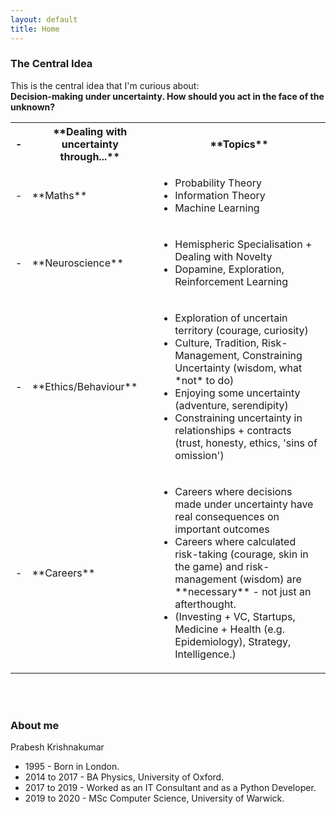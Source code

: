 ```yaml
---
layout: default
title: Home
---
```


### The Central Idea
This is the central idea that I'm curious about:<br>
**Decision-making under uncertainty. How should you act in the face of the unknown?**


<table style="width:100%">
  <tr>
    <th> - </th>
    <th> **Dealing with uncertainty through...** </th>
    <th> **Topics** </th>
  </tr>
  <tr>
    <td>-</td>
    <td>**Maths**</td>
    <td>
      <ul>
        <li>Probability Theory</li>
        <li>Information Theory</li>
        <li>Machine Learning</li>
      </ul>
    </td>
  </tr>
  <tr>
    <td>-</td>
    <td>**Neuroscience**</td>
    <td>
      <ul>
        <li>Hemispheric Specialisation + Dealing with Novelty</li>
        <li>Dopamine, Exploration, Reinforcement Learning</li>
      </ul>
    </td>
  </tr>
  <tr>
    <td>-</td>
    <td>**Ethics/Behaviour**</td>
    <td>
      <ul>
        <li>Exploration of uncertain territory (courage, curiosity)</li>
        <li>Culture, Tradition, Risk-Management, Constraining Uncertainty (wisdom, what *not* to do)</li>
        <li>Enjoying some uncertainty (adventure, serendipity)</li>
        <li>Constraining uncertainty in relationships + contracts (trust, honesty, ethics, 'sins of omission')</li>
      </ul>
    </td>
  </tr>
  <tr>
    <td>-</td>
    <td>**Careers**</td>
    <td>
      <ul>
        <li>Careers where decisions made under uncertainty have real consequences on important outcomes</li>
        <li>Careers where calculated risk-taking (courage, skin in the game) and risk-management (wisdom) are **necessary** - not just an afterthought.</li>
        <li>(Investing + VC, Startups, Medicine + Health (e.g. Epidemiology), Strategy, Intelligence.)</li>
      </ul>
    </td>
  </tr>
</table>


<br>
<br>

### About me
Prabesh Krishnakumar
* 1995 - Born in London. <br>
* 2014 to 2017 - BA Physics, University of Oxford. <br>
* 2017 to 2019 - Worked as an IT Consultant and as a Python Developer. <br>
* 2019 to 2020 - MSc Computer Science, University of Warwick. <br>
